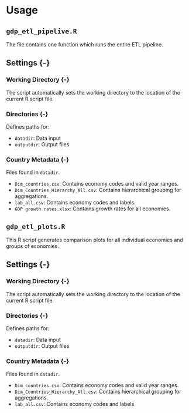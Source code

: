 # Usage

## `gdp_etl_pipelive.R`

The file contains one function which runs the entire ETL pipeline.

## Settings {-}

### Working Directory {-}
The script automatically sets the working directory to the location of the current R script file.

### Directories {-}
Defines paths for:

- `datadir`: Data input
- `outputdir`: Output files

### Country Metadata {-}
Files found in `datadir`.

- `Dim_countries.csv`: Contains economy codes and valid year ranges.
- `Dim_Countries_Hierarchy_All.csv`: Contains hierarchical grouping for aggregations.
- `lab_all.csv`: Contains economy codes and labels.
- `GDP growth rates.xlsx`: Contains growth rates for all economies.

## `gdp_etl_plots.R`

This R script generates comparison plots for all individual economies and groups of economies.

## Settings {-}

### Working Directory {-}
The script automatically sets the working directory to the location of the current R script file.

### Directories {-}
Defines paths for:

- `datadir`: Data input
- `outputdir`: Output files

### Country Metadata {-}
Files found in `datadir`.

- `Dim_countries.csv`: Contains economy codes and valid year ranges.
- `Dim_Countries_Hierarchy_All.csv`: Contains hierarchical grouping for aggregations.
- `lab_all.csv`: Contains economy codes and labels 
